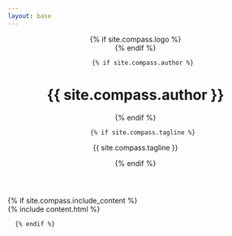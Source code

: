 ```yaml
---
layout: base
---
```

<div class="wrapper">
  <header>
        {% if site.compass.logo %}
        <div class="logo-container">
          <a class="logo" href="{{ page.baseurl }}" style="background-image: url('{{ site.baseurl }}{{ site.compass.logo }}')"></a>
        </div>
        {% endif %}

        {% if site.compass.author %}
  <div class="author-container"><h1>{{ site.compass.author }}</h1></div>
        {% endif %}

        {% if site.compass.tagline %}
  <div class="tagline-container"><p>{{ site.compass.tagline }}</p></div>
        {% endif %}
  </header>
    <main>
      {% if site.compass.include_content %}
      <div class="content">
        {% include content.html %}
      
      {% endif %}
    


